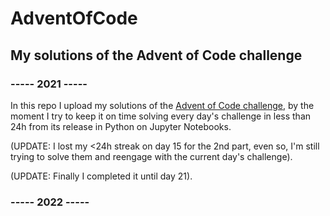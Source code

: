 # AdventOfCode
## My solutions of the Advent of Code challenge 

### ----- 2021 -----
In this repo I upload my solutions of the [Advent of Code challenge](https://adventofcode.com), by the moment I try to keep it on time solving every day's challenge in less than 24h from its release in Python on Jupyter Notebooks.  

(UPDATE: I lost my <24h streak on day 15 for the 2nd part, even so, I'm still trying to solve them and reengage with the current day's challenge).  

(UPDATE: Finally I completed it until day 21).  


### ----- 2022 -----
